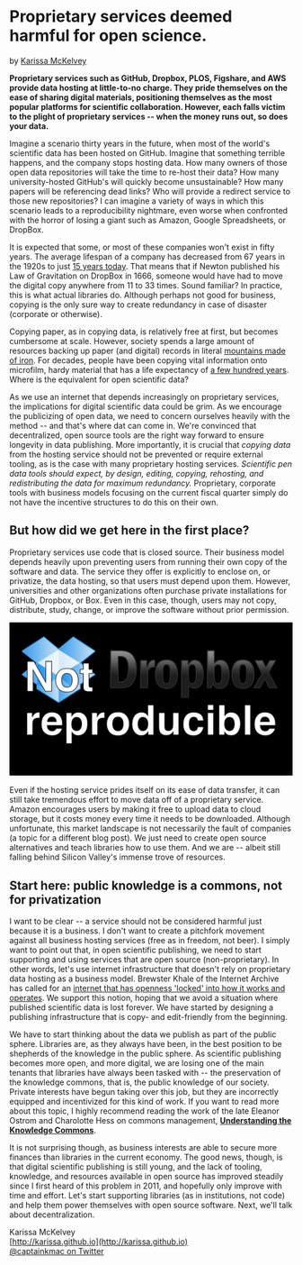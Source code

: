 # Proprietary services deemed harmful for open science.
by [Karissa McKelvey](http://karissa.github.io)

**Proprietary services such as GitHub, Dropbox, PLOS, Figshare, and AWS provide data hosting at little-to-no charge. They pride themselves on the ease of sharing digital materials, positioning themselves as the most popular platforms for scientific collaboration. However, each falls victim to the plight of proprietary services -- when the money runs out, so does your data.**

Imagine a scenario thirty years in the future, when most of the world's scientific data has been hosted on GitHub. Imagine that something terrible happens, and the company stops hosting data. How many owners of those open data repositories will take the time to re-host their data? How many university-hosted GitHub's will quickly become unsustainable? How many papers will be referencing dead links? Who will provide a redirect service to those new repositories? I can imagine a variety of ways in which this scenario leads to a reproducibility nightmare, even worse when confronted with the horror of losing a giant such as Amazon, Google Spreadsheets, or DropBox.

It is expected that some, or most of these companies won't exist in fifty years. The average lifespan of a company has decreased from 67 years in the 1920s to just [15 years today](http://www.bbc.com/news/business-16611040). That means that if Newton published his Law of Gravitation on DropBox in 1666, someone would have had to move the digital copy anywhere from 11 to 33 times. Sound familiar? In practice, this is what actual libraries do. Although perhaps not good for business, copying is the only sure way to create redundancy in case of disaster (corporate or otherwise).

Copying paper, as in copying data, is relatively free at first, but becomes cumbersome at scale. However, society spends a large amount of resources backing up paper (and digital) records in literal [mountains made of iron](http://www.ironmountain.com/). For decades, people have been copying vital information onto microfilm, hardy material that has a life expectancy of [a few hundred years](https://en.wikipedia.org/wiki/Microform). Where is the equivalent for open scientific data?

As we use an internet that depends increasingly on proprietary services, the implications for digital scientific data could be grim. As we encourage the publicizing of open data, we need to concern ourselves heavily with the method -- and that's where dat can come in. We're convinced that decentralized, open source tools are the right way forward to ensure longevity in data publishing. More importantly, it is crucial that *copying data* from the hosting service should not be prevented or require external tooling, as is the case with many proprietary hosting services. *Scientific pen data tools should expect, by design, editing, copying, rehosting, and redistributing the data for maximum redundancy.* Proprietary, corporate tools with business models focusing on the current fiscal quarter simply do not have the incentive structures to do this on their own.

## But how did we get here in the first place?

Proprietary services use code that is closed source. Their business model depends heavily upon preventing users from running their own copy of the software and data. The service they offer is explicitly to enclose on, or privatize, the data hosting, so that users must depend upon them. However, universities and other organizations  often purchase private installations for GitHub, Dropbox, or Box. Even in this case, though, users may not copy, distribute, study, change, or improve the software without prior permission.

![notreproducible](/static/img/notreproducible.png)

Even if the hosting service prides itself on its ease of data transfer, it can still take tremendous effort to move data off of a proprietary service. Amazon encourages users by making it free to upload data to cloud storage, but it costs money every time it needs to be downloaded. Although unfortunate, this market landscape is not necessarily the fault of companies (a topic for a different blog post). We just need to create open source alternatives and teach libraries how to use them. And we are -- albeit still falling behind Silicon Valley's immense trove of resources.

## Start here: public knowledge is a commons, not for privatization

I want to be clear -- a service should not be considered harmful just because it is a business. I don't want to create a pitchfork movement against all business hosting services (free as in freedom, not beer). I simply want to point out that, in open scientific publishing, we need to start supporting and using services that are open source (non-proprietary). In other words, let's use internet infrastructure that doesn't rely on proprietary data hosting as a business model. Brewster Khale of the Internet Archive has called for an [internet that has openness 'locked' into how it works and operates](http://brewster.kahle.org/2015/08/11/locking-the-web-open-a-call-for-a-distributed-web-2/). We support this notion, hoping that we avoid a situation where published scientific data is lost forever. We have started by designing a publishing infrastructure that is copy- and edit-friendly from the beginning.

We have to start thinking about the data we publish as part of the public sphere. Libraries are, as they always have been, in the best position to be shepherds of the knowledge in the public sphere. As scientific publishing becomes more open, and more digital, we are losing one of the main tenants that libraries have always been tasked with -- the preservation of the knowledge commons, that is, the public knowledge of our society. Private interests have begun taking over this job, but they are incorrectly equipped and incentivized for this kind of work. If you want to read more about this topic, I highly recommend reading the work of the late Eleanor Ostrom and Charolotte Hess on commons management, [**Understanding the Knowledge Commons**](https://mitpress.mit.edu/books/understanding-knowledge-commons).

It is not surprising though, as business interests are able to secure more finances than libraries in the current economy. The good news, though, is that digital scientific publishing is still young, and the lack of tooling, knowledge, and resources available in open source has improved steadily since I first heard of this problem in 2011, and hopefully only improve with time and effort. Let's start supporting libraries (as in institutions, not code) and help them power themselves with open source software. Next, we'll talk about decentralization.


Karissa McKelvey<br>
[http://karissa.github.io](http://karissa.github.io)<br>[@captainkmac on Twitter](http://twitter.com/captainkmac)
